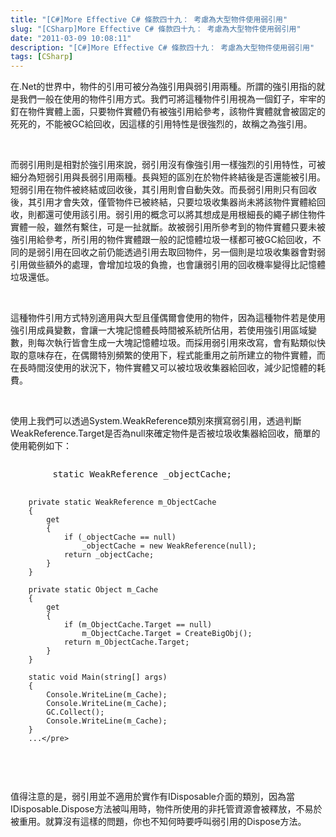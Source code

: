 ```yaml
---
title: "[C#]More Effective C# 條款四十九： 考慮為大型物件使用弱引用"
slug: "[CSharp]More Effective C# 條款四十九： 考慮為大型物件使用弱引用"
date: "2011-03-09 10:08:11"
description: "[C#]More Effective C# 條款四十九： 考慮為大型物件使用弱引用"
tags: [CSharp]
---
```


<p>
	在.Net的世界中，物件的引用可被分為強引用與弱引用兩種。所謂的強引用指的就是我們一般在使用的物件引用方式。我們可將這種物件引用視為一個釘子，牢牢的釘在物件實體上面，只要物件實體仍有被強引用給參考，該物件實體就會被固定的死死的，不能被GC給回收，因這樣的引用特性是很強烈的，故稱之為強引用。</p>
<p>
	 </p>
<p>
	而弱引用則是相對於強引用來說，弱引用沒有像強引用一樣強烈的引用特性，可被細分為短弱引用與長弱引用兩種。長與短的區別在於物件終結後是否還能被引用。短弱引用在物件被終結或回收後，其引用則會自動失效。而長弱引用則只有回收後，其引用才會失效，僅管物件已被終結，只要垃圾收集器尚未將該物件實體給回收，則都還可使用該引用。弱引用的概念可以將其想成是用根細長的繩子綁住物件實體一般，雖然有繫住，可是一扯就斷。故被弱引用所參考到的物件實體只要未被強引用給參考，所引用的物件實體跟一般的記憶體垃圾一樣都可被GC給回收，不同的是弱引用在回收之前仍能透過引用去取回物件，另一個則是垃圾收集器會對弱引用做些額外的處理，會增加垃圾的負擔，也會讓弱引用的回收機率變得比記憶體垃圾還低。</p>
<p>
	 </p>
<p>
	這種物件引用方式特別適用與大型且僅偶爾會使用的物件，因為這種物件若是使用強引用成員變數，會讓一大塊記憶體長時間被系統所佔用，若使用強引用區域變數，則每次執行皆會生成一大塊記憶體垃圾。而採用弱引用來改寫，會有點類似快取的意味存在，在偶爾特別頻繁的使用下，程式能重用之前所建立的物件實體，而在長時間沒使用的狀況下，物件實體又可以被垃圾收集器給回收，減少記憶體的耗費。</p>
<p>
	 </p>
<p>
	使用上我們可以透過System.WeakReference類別來撰寫弱引用，透過判斷WeakReference.Target是否為null來確定物件是否被垃圾收集器給回收，簡單的使用範例如下：</p>
<pre>
</pre>
<div class="wlWriterSmartContent" id="scid:812469c5-0cb0-4c63-8c15-c81123a09de7:0375a160-1701-4d8f-838f-e4889756ddd1" style="padding-bottom: 0px; margin: 0px; padding-left: 0px; padding-right: 0px; display: inline; float: none; padding-top: 0px">
	<pre class="c#" name="code">
        static WeakReference _objectCache;

        private static WeakReference m_ObjectCache
        {
            get
            {
                if (_objectCache == null)
                    _objectCache = new WeakReference(null);
                return _objectCache;
            }
        }

        private static Object m_Cache
        {
            get
            {
                if (m_ObjectCache.Target == null)
                    m_ObjectCache.Target = CreateBigObj();
                return m_ObjectCache.Target;
            }
        }

        static void Main(string[] args)
        {
            Console.WriteLine(m_Cache);
            Console.WriteLine(m_Cache);
            GC.Collect();
            Console.WriteLine(m_Cache);
        }
        ...</pre>
</div>
<p>
	 </p>
<p>
	值得注意的是，弱引用並不適用於實作有IDisposable介面的類別，因為當IDisposable.Dispose方法被叫用時，物件所使用的非托管資源會被釋放，不易於被重用。就算沒有這樣的問題，你也不知何時要呼叫弱引用的Dispose方法。</p>
